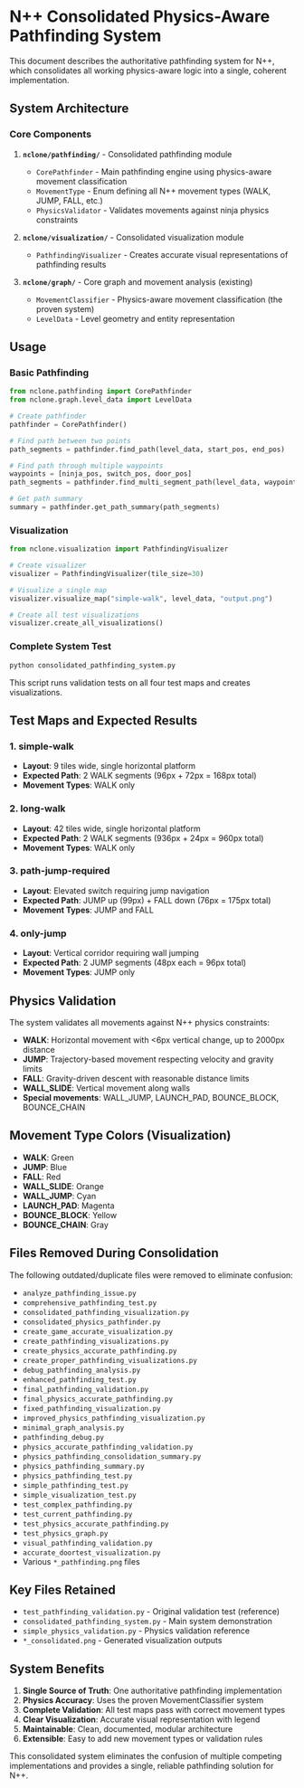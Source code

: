 # N++ Consolidated Physics-Aware Pathfinding System

This document describes the authoritative pathfinding system for N++, which consolidates all working physics-aware logic into a single, coherent implementation.

## System Architecture

### Core Components

1. **`nclone/pathfinding/`** - Consolidated pathfinding module
   - `CorePathfinder` - Main pathfinding engine using physics-aware movement classification
   - `MovementType` - Enum defining all N++ movement types (WALK, JUMP, FALL, etc.)
   - `PhysicsValidator` - Validates movements against ninja physics constraints

2. **`nclone/visualization/`** - Consolidated visualization module
   - `PathfindingVisualizer` - Creates accurate visual representations of pathfinding results

3. **`nclone/graph/`** - Core graph and movement analysis (existing)
   - `MovementClassifier` - Physics-aware movement classification (the proven system)
   - `LevelData` - Level geometry and entity representation

## Usage

### Basic Pathfinding

```python
from nclone.pathfinding import CorePathfinder
from nclone.graph.level_data import LevelData

# Create pathfinder
pathfinder = CorePathfinder()

# Find path between two points
path_segments = pathfinder.find_path(level_data, start_pos, end_pos)

# Find path through multiple waypoints
waypoints = [ninja_pos, switch_pos, door_pos]
path_segments = pathfinder.find_multi_segment_path(level_data, waypoints)

# Get path summary
summary = pathfinder.get_path_summary(path_segments)
```

### Visualization

```python
from nclone.visualization import PathfindingVisualizer

# Create visualizer
visualizer = PathfindingVisualizer(tile_size=30)

# Visualize a single map
visualizer.visualize_map("simple-walk", level_data, "output.png")

# Create all test visualizations
visualizer.create_all_visualizations()
```

### Complete System Test

```bash
python consolidated_pathfinding_system.py
```

This script runs validation tests on all four test maps and creates visualizations.

## Test Maps and Expected Results

### 1. simple-walk
- **Layout**: 9 tiles wide, single horizontal platform
- **Expected Path**: 2 WALK segments (96px + 72px = 168px total)
- **Movement Types**: WALK only

### 2. long-walk  
- **Layout**: 42 tiles wide, single horizontal platform
- **Expected Path**: 2 WALK segments (936px + 24px = 960px total)
- **Movement Types**: WALK only

### 3. path-jump-required
- **Layout**: Elevated switch requiring jump navigation
- **Expected Path**: JUMP up (99px) + FALL down (76px = 175px total)
- **Movement Types**: JUMP and FALL

### 4. only-jump
- **Layout**: Vertical corridor requiring wall jumping
- **Expected Path**: 2 JUMP segments (48px each = 96px total)
- **Movement Types**: JUMP only

## Physics Validation

The system validates all movements against N++ physics constraints:

- **WALK**: Horizontal movement with <6px vertical change, up to 2000px distance
- **JUMP**: Trajectory-based movement respecting velocity and gravity limits
- **FALL**: Gravity-driven descent with reasonable distance limits
- **WALL_SLIDE**: Vertical movement along walls
- **Special movements**: WALL_JUMP, LAUNCH_PAD, BOUNCE_BLOCK, BOUNCE_CHAIN

## Movement Type Colors (Visualization)

- **WALK**: Green
- **JUMP**: Blue
- **FALL**: Red
- **WALL_SLIDE**: Orange
- **WALL_JUMP**: Cyan
- **LAUNCH_PAD**: Magenta
- **BOUNCE_BLOCK**: Yellow
- **BOUNCE_CHAIN**: Gray

## Files Removed During Consolidation

The following outdated/duplicate files were removed to eliminate confusion:

- `analyze_pathfinding_issue.py`
- `comprehensive_pathfinding_test.py`
- `consolidated_pathfinding_visualization.py`
- `consolidated_physics_pathfinder.py`
- `create_game_accurate_visualization.py`
- `create_pathfinding_visualizations.py`
- `create_physics_accurate_pathfinding.py`
- `create_proper_pathfinding_visualizations.py`
- `debug_pathfinding_analysis.py`
- `enhanced_pathfinding_test.py`
- `final_pathfinding_validation.py`
- `final_physics_accurate_pathfinding.py`
- `fixed_pathfinding_visualization.py`
- `improved_physics_pathfinding_visualization.py`
- `minimal_graph_analysis.py`
- `pathfinding_debug.py`
- `physics_accurate_pathfinding_validation.py`
- `physics_pathfinding_consolidation_summary.py`
- `physics_pathfinding_summary.py`
- `physics_pathfinding_test.py`
- `simple_pathfinding_test.py`
- `simple_visualization_test.py`
- `test_complex_pathfinding.py`
- `test_current_pathfinding.py`
- `test_physics_accurate_pathfinding.py`
- `test_physics_graph.py`
- `visual_pathfinding_validation.py`
- `accurate_doortest_visualization.py`
- Various `*_pathfinding.png` files

## Key Files Retained

- `test_pathfinding_validation.py` - Original validation test (reference)
- `consolidated_pathfinding_system.py` - Main system demonstration
- `simple_physics_validation.py` - Physics validation reference
- `*_consolidated.png` - Generated visualization outputs

## System Benefits

1. **Single Source of Truth**: One authoritative pathfinding implementation
2. **Physics Accuracy**: Uses the proven MovementClassifier system
3. **Complete Validation**: All test maps pass with correct movement types
4. **Clear Visualization**: Accurate visual representation with legend
5. **Maintainable**: Clean, documented, modular architecture
6. **Extensible**: Easy to add new movement types or validation rules

This consolidated system eliminates the confusion of multiple competing implementations and provides a single, reliable pathfinding solution for N++.